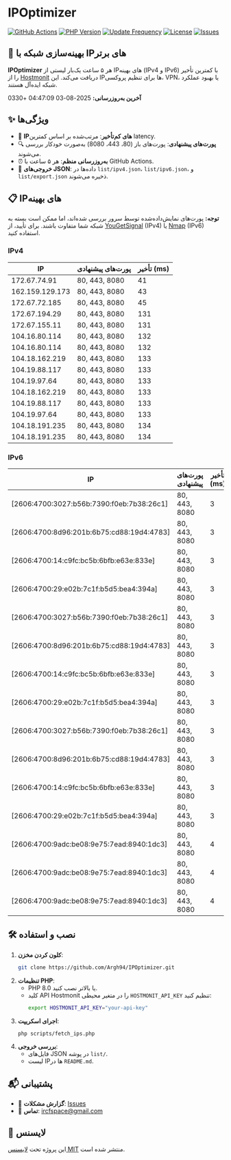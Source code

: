 # IPOptimizer

[![GitHub Actions](https://github.com/Argh94/IPOptimizer/workflows/IPOptimizer/badge.svg)](https://github.com/Argh94/IPOptimizer/actions)
[![PHP Version](https://img.shields.io/badge/PHP-8.0-blue)](https://www.php.net)
[![Update Frequency](https://img.shields.io/badge/Updates-Every%205%20Hours-green)](https://github.com/Argh94/IPOptimizer)
[![License](https://img.shields.io/badge/License-MIT-yellow)](https://opensource.org/licenses/MIT)
[![Issues](https://img.shields.io/github/issues/Argh94/IPOptimizer)](https://github.com/Argh94/IPOptimizer/issues)

## 🚀 بهینه‌سازی شبکه با IPهای برتر

**IPOptimizer** هر ۵ ساعت یک‌بار لیستی از IPهای بهینه (IPv4 و IPv6) با کمترین تأخیر را از [Hostmonit](https://hostmonit.com/) دریافت می‌کند. این IPها برای تنظیم پروکسی، VPN، یا بهبود عملکرد شبکه ایده‌آل هستند.

**آخرین به‌روزرسانی:** 2025-08-03 04:47:09 +0330

## ✨ ویژگی‌ها
- 📡 **IPهای کم‌تأخیر**: مرتب‌شده بر اساس کمترین latency.
- 🔍 **پورت‌های پیشنهادی**: پورت‌های باز (80، 443، 8080) به‌صورت خودکار بررسی می‌شوند.
- ⏰ **به‌روزرسانی منظم**: هر ۵ ساعت با GitHub Actions.
- 📄 **خروجی‌های JSON**: داده‌ها در `list/ipv4.json`، `list/ipv6.json`، و `list/export.json` ذخیره می‌شوند.

## 📋 IPهای بهینه

**توجه:** پورت‌های نمایش‌داده‌شده توسط سرور بررسی شده‌اند، اما ممکن است بسته به شبکه شما متفاوت باشند. برای تأیید، از [YouGetSignal](https://www.yougetsignal.com/tools/open-ports/) (IPv4) یا [Nmap](https://nmap.org/) (IPv6) استفاده کنید.

### IPv4
| IP | پورت‌های پیشنهادی | تأخیر (ms) |
|----|-------------------|------------|
| 172.67.74.91 | 80, 443, 8080 | 41 |
| 162.159.129.173 | 80, 443, 8080 | 43 |
| 172.67.72.185 | 80, 443, 8080 | 45 |
| 172.67.194.29 | 80, 443, 8080 | 131 |
| 172.67.155.11 | 80, 443, 8080 | 131 |
| 104.16.80.114 | 80, 443, 8080 | 132 |
| 104.16.80.114 | 80, 443, 8080 | 132 |
| 104.18.162.219 | 80, 443, 8080 | 133 |
| 104.19.88.117 | 80, 443, 8080 | 133 |
| 104.19.97.64 | 80, 443, 8080 | 133 |
| 104.18.162.219 | 80, 443, 8080 | 133 |
| 104.19.88.117 | 80, 443, 8080 | 133 |
| 104.19.97.64 | 80, 443, 8080 | 133 |
| 104.18.191.235 | 80, 443, 8080 | 134 |
| 104.18.191.235 | 80, 443, 8080 | 134 |

### IPv6
| IP | پورت‌های پیشنهادی | تأخیر (ms) |
|----|-------------------|------------|
| [2606:4700:3027:b56b:7390:f0eb:7b38:26c1] | 80, 443, 8080 | 3 |
| [2606:4700:8d96:201b:6b75:cd88:19d4:4783] | 80, 443, 8080 | 3 |
| [2606:4700:14:c9fc:bc5b:6bfb:e63e:833e] | 80, 443, 8080 | 3 |
| [2606:4700:29:e02b:7c1f:b5d5:bea4:394a] | 80, 443, 8080 | 3 |
| [2606:4700:3027:b56b:7390:f0eb:7b38:26c1] | 80, 443, 8080 | 3 |
| [2606:4700:8d96:201b:6b75:cd88:19d4:4783] | 80, 443, 8080 | 3 |
| [2606:4700:14:c9fc:bc5b:6bfb:e63e:833e] | 80, 443, 8080 | 3 |
| [2606:4700:29:e02b:7c1f:b5d5:bea4:394a] | 80, 443, 8080 | 3 |
| [2606:4700:3027:b56b:7390:f0eb:7b38:26c1] | 80, 443, 8080 | 3 |
| [2606:4700:8d96:201b:6b75:cd88:19d4:4783] | 80, 443, 8080 | 3 |
| [2606:4700:14:c9fc:bc5b:6bfb:e63e:833e] | 80, 443, 8080 | 3 |
| [2606:4700:29:e02b:7c1f:b5d5:bea4:394a] | 80, 443, 8080 | 3 |
| [2606:4700:9adc:be08:9e75:7ead:8940:1dc3] | 80, 443, 8080 | 4 |
| [2606:4700:9adc:be08:9e75:7ead:8940:1dc3] | 80, 443, 8080 | 4 |
| [2606:4700:9adc:be08:9e75:7ead:8940:1dc3] | 80, 443, 8080 | 4 |

## 🛠️ نصب و استفاده
1. **کلون کردن مخزن**:
   ```bash
   git clone https://github.com/Argh94/IPOptimizer.git
   ```
2. **تنظیمات PHP**:
   - PHP 8.0 یا بالاتر نصب کنید.
   - کلید API Hostmonit را در متغیر محیطی `HOSTMONIT_API_KEY` تنظیم کنید:
     ```bash
     export HOSTMONIT_API_KEY="your-api-key"
     ```
3. **اجرای اسکریپت**:
   ```bash
   php scripts/fetch_ips.php
   ```
4. **بررسی خروجی**:
   - فایل‌های JSON در پوشه `list/`.
   - لیست IPها در `README.md`.

## 📬 پشتیبانی
- 🐛 **گزارش مشکلات**: [Issues](https://github.com/Argh94/IPOptimizer/issues)
- 📧 **تماس**: [ircfspace@gmail.com](mailto:ircfspace@gmail.com)

## 📄 لایسنس
این پروژه تحت [لایسنس MIT](https://github.com/Argh94/HandWave/blob/main/LICENCE) منتشر شده است.
